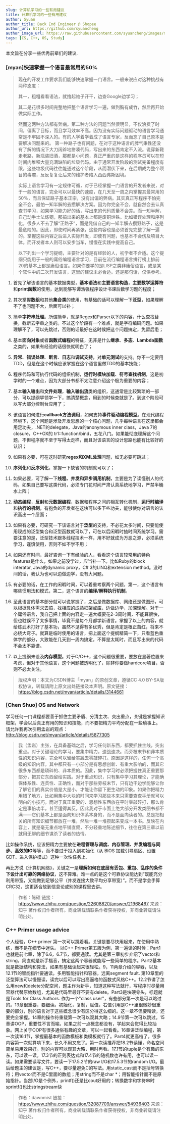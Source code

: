 ```yaml
---
slug: 计算机学习的一些有用建议
title: 计算机学习的一些有用建议
author: Syuan
author_title: Back End Engineer @ Shopee
author_url: https://github.com/syuancheng
author_image_url: https://raw.githubusercontent.com/syuancheng/images/master/.github/resource/profile_460x460.jpg
tags: [CS, C++, OS, Study]
---
```


本文旨在分享一些优秀前辈们的建议.

### [myan]快速掌握一个语言最常用的50%

> 现在的开发工作要求我们能够快速掌握一门语言。一般来说应对这种挑战有两种态度：
>
> 其一，粗粗看看语法，就撸起袖子开干，边查Google边学习；
>
> 其二是花很多时间完整地把整个语言学习一遍，做到胸有成竹，然后再开始做实际工作。
>
> 然而这两种方法都有弊病。第二种方法的问题当然很明显，不仅浪费了时间，偏离了目标，而且学习效率不高。因为没有实际问题驱动的语言学习通常是不牢固不深入的。有的人学着学着成了语言专家，反而忘了自己原本是要解决问题来的。
> 第一种路子也有问题，在对于这种语言的脾气秉性还没有了解的情况下大刀阔斧地拼凑代码，写出来的东西肯定不入流。说穿新鞋走老路，新瓶装旧酒，那都是小问题，真正严重的是这样的程序员可以在短时间内堆积大量充满缺陷的垃圾代码。由于通常开发阶段的测试完备程度有限，这些垃圾代码往往能通过这个阶段，从而潜伏下来，在后期成为整个项目的毒瘤，反反复复让后来的维护者陷入西西弗斯困境。
>
> 实际上语言学习有一定规律可循，对于已经掌握一门语言的开发者来说，对于一般的语言，完全可以以最快的速度，在几天至一周之内掌握其最常用的50%，而且保证路子基本正宗，没有出偏的弊病。其实真正写程序不怕完全不会，最怕一知半解的去攒解决方案。因为你完全不会，就自然会去认真查书学习，如果学习能力好的话，写出来的代码质量不会差。而一知半解，自己动手土法炼钢，那搞出来的基本上都是废铜烂铁。比如错误处理和序列化，很多人不去了解“正路子”，而是凭借自己的一知半解去攒野路子，这是最危险的。因此，即使时间再紧张，这些内容也是必须首先完整了解一遍的。掌握这些内容之后进入实际开发，即使有问题，也基本不会伤及项目大体。而开发者本人则可以安步当车，慢慢在实践中提高自己。
>
> 以下列出一个学习提纲，主要针对的是有经验的人，初学者不合适。这个提纲只能用于一般的庸俗编程语言学习，目前在流行编程语言排行榜上排前20的基本上都是庸俗语言。如果你要学的是LISP之类非庸俗语言，或是某个软件中的二次开发语言，这里的建议未必合适。还是那句话，仅供参考。
 
1. 首先了解该语言的基本数据类型，**基本语法**和**主要语言构造**，**主要数学运算符**和**print函数**的使用，达到能够写谭浩强程序设计书课后数学习题的程度；

2. 其次掌握**数组**和其他**集合类**的使用，有基础的话可以理解一下**泛型**，如果理解不了也问题不大，后面可以补；  

3. 简单**字符串处理**。所谓简单，就是Regex和Parser以下的内容，什么查找替换，截断去字串之类的。不过这个阶段有一个难点，就是字符编码问题。如果理解不了，可以先跳过，否则的话最好在这时候把这个问题搞定，免留后患；

4. 基本**面向对象**或者**函数式编程**的特征，无非是什么**继承**、**多态**、**Lambda函数**之类的，如果有经验的话很快就明白了；

5. **异常**、**错误处理**、**断言**、**日志**和**调试支持**，对**单元测试**的支持。你不一定要用TDD，但是在这个时候应该掌握在这个语言里做TDD的基本技能；

6. 程序代码和可执行代码的组织机制，**运行时模块加载**、**符号查找机制**，这是初学时的一个难点，因为大部分书都不太注意介绍这个极为重要的内容；

7. 基本**输入输出**和**文件处理**，**输入输出流**类的组织，这通常是比较繁琐的一部分，可以提纲挈领学一下，搞清楚概念，用到的时候查就是了。到这个阶段可以写大部分控制台应用了；

8. 该语言如何进行**callback方法调用**，如何支持**事件驱动编程模型**。在现代编程环境下，这个问题是涉及开发思想的一个核心问题，几乎每种语言在这里都会用足功夫，.NET的delegate，Java的anonymous inner class，Java 7的closure，C++OX的 tr1::function/bind，五花八门。如果能彻底理解这个问题，不但程序就不至于写得太走样，而且对该语言的设计思路也能有比较好的认识；

9. 如果有必要，可在这时研究**regex和XML处理**问题，如无必要可跳过；

10. **序列化**和**反序列化**，掌握一下缺省的机制就可以了；

11. 如果必要，可了解一下**线程、并发和异步调用机制**，主要是为了读懂别人的代码，如果自己要写这类代码，必须专门花时间严肃认真系统地学习，严禁半桶水上阵；

12. **动态编程**，**反射**和**元数据编程**，数据和程序之间的相互转化机制，**运行时编译**和**执行的机制**，有抱负的开发者在这块可以多下些功夫，能够使你对语言的认识高出一个层面；

13. 如果有必要，可研究一下该语言对于**泛型**的支持，不必花太多时间，只要能使用现成的泛型集合和泛型函数就可以了，可在以后闲暇时抽时间系统学习。需要注意的是，泛型技术跟多线程技术一样，用不好就成为万恶之源，必须系统学习，谨慎使用，否则不如不学不用；

14. 如果还有时间，最好咨询一下有经验的人，看看这个语言较常用的特色features是什么，如果之前没学过，应当补一下。比如Ruby的block interator, Java的dynamic proxy，C# 3的LINQ和extension method。没时间的话，我认为也可以边做边学，没有大问题。

15. 有必要的话，在工作的闲暇时间，可以着重考察两个问题，第一，这个语言有哪些惯用法和模式，第二，这个语言的**编译/解释执行机制**。

16. 至此语言的基本部分就可以说掌握了，之后是做数据库、网络还是做图形，可以根据具体需求去搞，找相应的成熟框架或库，边做边学，加深理解。对于一个庸俗语言，我自己把上面的内容走一遍大概要花2-3周时间，不能算很快，但也耽误不了太多事情，毕竟不是每个月都学新语言。掌握了以上的内容，就给练武术打好了基本功，虽然不见得有多优秀，但是肯定是根正苗红，将来不必绕大弯子。就算是临时使用的语言，把上面这个提纲精简一下，只看蓝色重体字的部分，大致能在几天到一周内搞定，不算是太耗时，而且写出来的代码不会太不靠谱。

17. 以上提纲未设及**内存模型**。对于C/C++，这个问题很重要，要放在显著位置来考虑，但对于其他语言，这个问题被透明化了，除非你要做hardcore项目，否则不必太关注。

> 版权声明：本文为CSDN博主「myan」的原创文章，遵循CC 4.0 BY-SA版权协议，转载请附上原文出处链接及本声明。原文链接：https://blog.csdn.net/myan/article/details/3144661



### [Chen Shuo] OS and Network

学习任何一门课程都要善于抓住主要矛盾、分清主次、突出重点，关键是掌握知识框架，学会以后真正有用的知识和技能，而不要把精力平均分配在一些琐事上。
请允许我再次引用孟岩的观点：http://blog.csdn.net/myan/article/details/5877305

> 我（孟岩）主张，在具备基础之后，学习任何新东西，都要抓住主线，突出重点。对于关键理论的学习，要集中精力，速战速决。而旁枝末节和非本质性的知识内容，完全可以留给实践去零敲碎打。原因是这样的，任何一个高级的知识内容，其中都只有一小部分是有思想创新、有重大影响的，而其它很多东西都是琐碎的、非本质的。因此，集中学习时必须把握住真正重要那部分，把其它东西留给实践。对于重点知识，只有集中学习其理论，才能确保体系性、连贯性、正确性，而对于那些旁枝末节，只有边干边学能够让你了解它们的真实价值是大是小，才能让你留下更生动的印象。如果你把精力用错了地方，比如用集中大块的时间来学习那些本来只需要查查手册就可以明白的小技巧，而对于真正重要的、思想性东西放在平时零敲碎打，那么肯定是事倍功半，甚至适得其反。因此我对于市面上绝大部分开发类图书都不满——它们基本上都是面向知识体系本身的，而不是面向读者的。总是把相关的所有知识细节都放在一堆，然后一堆一堆攒起来变成一本书。反映在内容上，就是毫无重点地平铺直叙，不分轻重地陈述细节，往往在第三章以前就用无聊的细节谋杀了读者的热情。

比如操作系统，应该把精力主要放在**进程管理与调度、内存管理、并发编程与同步、高效的IO**等等，而不要过于投入到初始化（从 BIOS 加载引导扇区、设置 GDT、进入保护模式）这种一次性任务上.

再比方说《计算机网络》，关键之一是**理解如何在底层有丢包、重包、乱序的条件下设计出可靠的网络协议**，这不算难。难一点的是这个可靠协议能达到“既能充分利用带宽，又能做到足够公平（并发连接大致平均分享带宽）”。而不是学会手算 CRC32，这更适合放到信息论或别的课程里去讲。

> 作者：陈硕
> 链接：https://www.zhihu.com/question/22608820/answer/21968467
> 来源：知乎
> 著作权归作者所有。商业转载请联系作者获得授权，非商业转载请注明出处。

### C++ Primer usage advice

个人经验，C++ primer 第一次可以跳着看。关键是要尽快用起来，在使用中熟练，而不是在细节中迷失。
以C++ Primer第五版为例，第一遍读的时候：Part1也就是前七章，除了6.6，6.7节，都要通读。尤其是第三章初步介绍了vector和string，简直就是新手福音，搞定这两个容器就能写一些简单的程序。Part2基本就是数据结构和算法，如果有基础读起来很轻松。9，11两章介绍的容器，以及12.1节的智能指针要通读。多用智能指针和容器，远离segment fault. 第10章里的泛型算法可以慢慢读，读完以后可以写出高逼格的函数式风格C++。12.2节讲了怎么用new和delete分配空间，题主作为新手，知道这种写法就行，写程序时尽量用容器代替原始数组，尤其是代码里最好不要有delete。Part3是块硬骨头，标题就是Tools for Class Authors. 作为一个"class user"，有些部分第一次是可以略过的。13章很重要，要细读。初始化，复制，赋值，右值引用是C++里很微妙很重要的部分，别的语言对于这些概念很少有区分得这么细的。这一章不但要精读，还要完全掌握。14章的操作符重载第一次可以观其大略；14.9节第一次可以跳过。15章讲OOP，重要性不言而喻。如果之前一点概念都没有，学起来会觉得比较抽象。网上关于OOP有很多通俗有趣的文章，可以一起看看。16章讲泛型编程，第一次读16.1节，掌握最基本的函数模板和类模板就行了。Part4就更高档了，很多内容第一次就算啃下来，长久不用又忘了。第一次读推荐把18.2节读懂，命名空间简单易用效果好。别的内容可以观其大略，用时再看。17.1节的tuple是个有趣的东东，可以读一读。17.3节的正则表达式和17.4节的随机数也许有用，也可以读一读。如果需要读写文件，要读一下17.5.2节的raw I/O和17.5.3节的random I/O。最后给题主的建议是，写C++，要尽量避免C的写法。用static_cast而不是括号转换符；用vector而不是C里面的数组；用string而不是char *；用智能指针而不是原始指针。当然I/O是个例外，printf()还是比cout好用的；转换数字和字符串时sprintf()也比stringstream快

> 作者：dawnmist
> 链接：https://www.zhihu.com/question/32087709/answer/54936403
> 来源：知乎
> 著作权归作者所有。商业转载请联系作者获得授权，非商业转载请注明出处。